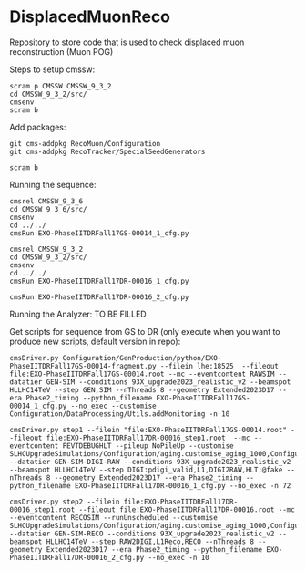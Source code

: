 # DisplacedMuonReco
Repository to store code that is used to check displaced muon reconstruction (Muon POG)

Steps to setup cmssw:
```
scram p CMSSW CMSSW_9_3_2
cd CMSSW_9_3_2/src/ 
cmsenv
scram b
```

Add packages:
```
git cms-addpkg RecoMuon/Configuration
git cms-addpkg RecoTracker/SpecialSeedGenerators

scram b
```

Running the sequence:
```
cmsrel CMSSW_9_3_6
cd CMSSW_9_3_6/src/
cmsenv
cd ../../
cmsRun EXO-PhaseIITDRFall17GS-00014_1_cfg.py

cmsrel CMSSW_9_3_2
cd CMSSW_9_3_2/src/
cmsenv
cd ../../
cmsRun EXO-PhaseIITDRFall17DR-00016_1_cfg.py

cmsRun EXO-PhaseIITDRFall17DR-00016_2_cfg.py
```

Running the Analyzer:
TO BE FILLED

Get scripts for sequence from GS to DR (only execute when you want to produce new scripts, default version in repo):
```
cmsDriver.py Configuration/GenProduction/python/EXO-PhaseIITDRFall17GS-00014-fragment.py --filein lhe:18525  --fileout file:EXO-PhaseIITDRFall17GS-00014.root --mc --eventcontent RAWSIM --datatier GEN-SIM --conditions 93X_upgrade2023_realistic_v2 --beamspot HLLHC14TeV --step GEN,SIM --nThreads 8 --geometry Extended2023D17 --era Phase2_timing --python_filename EXO-PhaseIITDRFall17GS-00014_1_cfg.py --no_exec --customise Configuration/DataProcessing/Utils.addMonitoring -n 10

cmsDriver.py step1 --filein "file:EXO-PhaseIITDRFall17GS-00014.root" --fileout file:EXO-PhaseIITDRFall17DR-00016_step1.root  --mc --eventcontent FEVTDEBUGHLT --pileup NoPileUp --customise SLHCUpgradeSimulations/Configuration/aging.customise_aging_1000,Configuration/DataProcessing/Utils.addMonitoring --datatier GEN-SIM-DIGI-RAW --conditions 93X_upgrade2023_realistic_v2 --beamspot HLLHC14TeV --step DIGI:pdigi_valid,L1,DIGI2RAW,HLT:@fake --nThreads 8 --geometry Extended2023D17 --era Phase2_timing --python_filename EXO-PhaseIITDRFall17DR-00016_1_cfg.py --no_exec -n 72

cmsDriver.py step2 --filein file:EXO-PhaseIITDRFall17DR-00016_step1.root --fileout file:EXO-PhaseIITDRFall17DR-00016.root --mc --eventcontent RECOSIM --runUnscheduled --customise SLHCUpgradeSimulations/Configuration/aging.customise_aging_1000,Configuration/DataProcessing/Utils.addMonitoring --datatier GEN-SIM-RECO --conditions 93X_upgrade2023_realistic_v2 --beamspot HLLHC14TeV --step RAW2DIGI,L1Reco,RECO --nThreads 8 --geometry Extended2023D17 --era Phase2_timing --python_filename EXO-PhaseIITDRFall17DR-00016_2_cfg.py --no_exec -n 10
```
